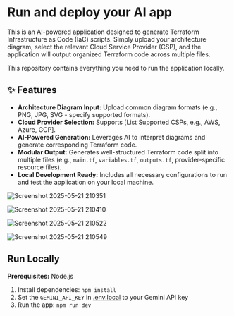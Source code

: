 # Run and deploy your AI app

This is an AI-powered application designed to generate Terraform Infrastructure as Code (IaC) scripts. Simply upload your architecture diagram, select the relevant Cloud Service Provider (CSP), and the application will output organized Terraform code across multiple files.

This repository contains everything you need to run the application locally.

## ✨ Features

*   **Architecture Diagram Input:** Upload common diagram formats (e.g., PNG, JPG, SVG - specify supported formats).
*   **Cloud Provider Selection:** Supports [List Supported CSPs, e.g., AWS, Azure, GCP].
*   **AI-Powered Generation:** Leverages AI to interpret diagrams and generate corresponding Terraform code.
*   **Modular Output:** Generates well-structured Terraform code split into multiple files (e.g., `main.tf`, `variables.tf`, `outputs.tf`, provider-specific resource files).
*   **Local Development Ready:** Includes all necessary configurations to run and test the application on your local machine.

  ![Screenshot 2025-05-21 210351](https://github.com/user-attachments/assets/6c5cd612-5fa0-4bd8-a2e8-8724a9611290)

  ![Screenshot 2025-05-21 210410](https://github.com/user-attachments/assets/8d3ce52b-6bb2-40ae-bde8-7c4c5d30df2b)

  ![Screenshot 2025-05-21 210522](https://github.com/user-attachments/assets/bc5fd0e8-32d8-482f-99ff-82ae819d31e8)

  ![Screenshot 2025-05-21 210549](https://github.com/user-attachments/assets/b51a3c64-8792-4741-8392-d6a4fc9020a1)

## Run Locally

**Prerequisites:**  Node.js

1. Install dependencies:
   `npm install`
2. Set the `GEMINI_API_KEY` in [.env.local](.env.local) to your Gemini API key
3. Run the app:
   `npm run dev`
